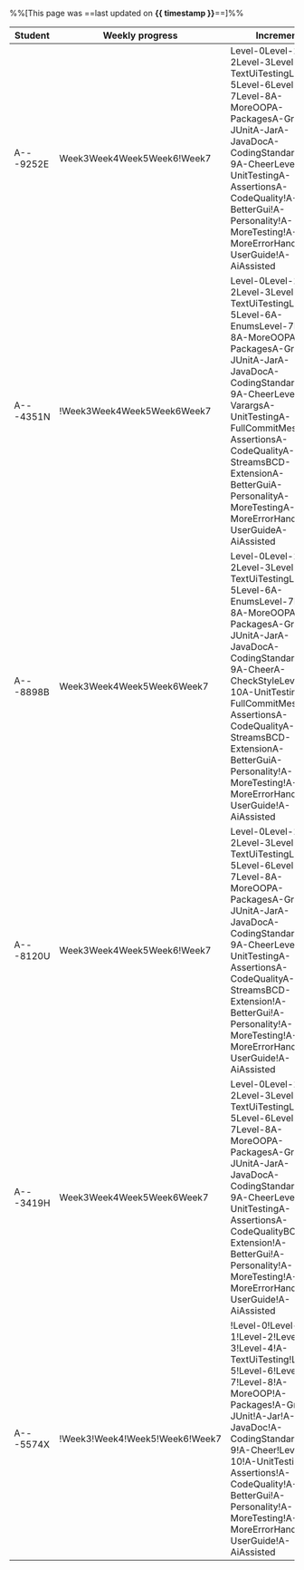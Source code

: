 %%[This page was ==last updated on **{{ timestamp }}**==]%%    

<tooltip content="NUSNET (partial)">Student</tooltip>|<tooltip content="i.e., weeks in which some code was committed to the repo">Weekly progress</tooltip>|<tooltip content="i.e., iP increments as indicated by the git tags in your fork">Increments</tooltip>|<tooltip content="i.e., other iP-related admin tasks">Admin tasks</tooltip>
-----------------------------------------------------|-----------------------------------------------------------------------------------------------------|-----------------------------------------------------------------------------------------------------|---------------------------------------------------------------------------
A---9252E|<span class="badge bg-success me-1">Week3</span><span class="badge bg-success me-1">Week4</span><span class="badge bg-success me-1">Week5</span><span class="badge bg-success me-1">Week6</span><span class="badge bg-dark me-1">!Week7</span>|<span class="badge bg-success me-1">Level-0</span><span class="badge bg-success me-1">Level-1</span><span class="badge bg-success me-1">Level-2</span><span class="badge bg-success me-1">Level-3</span><span class="badge bg-success me-1">Level-4</span><span class="badge bg-success me-1">A-TextUiTesting</span><span class="badge bg-success me-1">Level-5</span><span class="badge bg-success me-1">Level-6</span><span class="badge bg-success me-1">Level-7</span><span class="badge bg-success me-1">Level-8</span><span class="badge bg-success me-1">A-MoreOOP</span><span class="badge bg-success me-1">A-Packages</span><span class="badge bg-success me-1">A-Gradle</span><span class="badge bg-success me-1">A-JUnit</span><span class="badge bg-success me-1">A-Jar</span><span class="badge bg-success me-1">A-JavaDoc</span><span class="badge bg-success me-1">A-CodingStandard</span><span class="badge bg-success me-1">Level-9</span><span class="badge bg-success me-1">A-Cheer</span><span class="badge bg-success me-1">Level-10</span><span class="badge bg-success me-1">A-UnitTesting</span><span class="badge bg-success me-1">A-Assertions</span><span class="badge bg-success me-1">A-CodeQuality</span><span class="badge bg-secondary me-1">!A-BetterGui</span><span class="badge bg-secondary me-1">!A-Personality</span><span class="badge bg-secondary me-1">!A-MoreTesting</span><span class="badge bg-secondary me-1">!A-MoreErrorHandling</span><span class="badge bg-dark me-1">!A-UserGuide</span><span class="badge bg-secondary me-1">!A-AiAssisted</span>|<span class="badge bg-success me-1">Forking</span><span class="badge bg-success me-1">Tracker</span><span class="badge bg-success me-1">PR Creation</span><span class="badge bg-success me-1">branch-Level-7</span><span class="badge bg-success me-1">branch-Level-8</span><span class="badge bg-success me-1">branch-A-JavaDoc</span><span class="badge bg-success me-1">branch-A-CodingStandard</span><span class="badge bg-success me-1">branch-Level-9</span><span class="badge bg-success me-1">Git Standard</span><span class="badge bg-success me-1">Use GFMD</span><span class="badge bg-success me-1">branch-Level-10</span><span class="badge bg-success me-1">branch-A-Assertions</span><span class="badge bg-success me-1">branch-A-CodeQuality</span><span class="badge bg-success me-1">Merging PRs</span><span class="badge bg-dark me-1">!Published UG</span><span class="badge bg-dark me-1">!Ui.png</span><span class="badge bg-dark me-1">!JAR released</span>
A---4351N|<span class="badge bg-danger me-1">!Week3</span><span class="badge bg-success me-1">Week4</span><span class="badge bg-success me-1">Week5</span><span class="badge bg-success me-1">Week6</span><span class="badge bg-success me-1">Week7</span>|<span class="badge bg-success me-1">Level-0</span><span class="badge bg-success me-1">Level-1</span><span class="badge bg-success me-1">Level-2</span><span class="badge bg-success me-1">Level-3</span><span class="badge bg-success me-1">Level-4</span><span class="badge bg-success me-1">A-TextUiTesting</span><span class="badge bg-success me-1">Level-5</span><span class="badge bg-success me-1">Level-6</span><span class="badge bg-info me-1">A-Enums</span><span class="badge bg-success me-1">Level-7</span><span class="badge bg-success me-1">Level-8</span><span class="badge bg-success me-1">A-MoreOOP</span><span class="badge bg-success me-1">A-Packages</span><span class="badge bg-success me-1">A-Gradle</span><span class="badge bg-success me-1">A-JUnit</span><span class="badge bg-success me-1">A-Jar</span><span class="badge bg-success me-1">A-JavaDoc</span><span class="badge bg-success me-1">A-CodingStandard</span><span class="badge bg-success me-1">Level-9</span><span class="badge bg-success me-1">A-Cheer</span><span class="badge bg-success me-1">Level-10</span><span class="badge bg-info me-1">A-Varargs</span><span class="badge bg-success me-1">A-UnitTesting</span><span class="badge bg-info me-1">A-FullCommitMessage</span><span class="badge bg-success me-1">A-Assertions</span><span class="badge bg-success me-1">A-CodeQuality</span><span class="badge bg-info me-1">A-Streams</span><span class="badge bg-info me-1">BCD-Extension</span><span class="badge bg-info me-1">A-BetterGui</span><span class="badge bg-info me-1">A-Personality</span><span class="badge bg-info me-1">A-MoreTesting</span><span class="badge bg-info me-1">A-MoreErrorHandling</span><span class="badge bg-dark me-1">!A-UserGuide</span><span class="badge bg-info me-1">A-AiAssisted</span>|<span class="badge bg-success me-1">Forking</span><span class="badge bg-success me-1">Tracker</span><span class="badge bg-success me-1">PR Creation</span><span class="badge bg-success me-1">branch-Level-7</span><span class="badge bg-success me-1">branch-Level-8</span><span class="badge bg-success me-1">branch-A-JavaDoc</span><span class="badge bg-success me-1">branch-A-CodingStandard</span><span class="badge bg-success me-1">branch-Level-9</span><span class="badge bg-success me-1">Git Standard</span><span class="badge bg-success me-1">Use GFMD</span><span class="badge bg-success me-1">branch-Level-10</span><span class="badge bg-success me-1">branch-A-Assertions</span><span class="badge bg-success me-1">branch-A-CodeQuality</span><span class="badge bg-success me-1">Merging PRs</span><span class="badge bg-dark me-1">!Published UG</span><span class="badge bg-dark me-1">!Ui.png</span><span class="badge bg-dark me-1">!JAR released</span>
A---8898B|<span class="badge bg-success me-1">Week3</span><span class="badge bg-success me-1">Week4</span><span class="badge bg-success me-1">Week5</span><span class="badge bg-success me-1">Week6</span><span class="badge bg-success me-1">Week7</span>|<span class="badge bg-success me-1">Level-0</span><span class="badge bg-success me-1">Level-1</span><span class="badge bg-success me-1">Level-2</span><span class="badge bg-success me-1">Level-3</span><span class="badge bg-success me-1">Level-4</span><span class="badge bg-success me-1">A-TextUiTesting</span><span class="badge bg-success me-1">Level-5</span><span class="badge bg-success me-1">Level-6</span><span class="badge bg-info me-1">A-Enums</span><span class="badge bg-success me-1">Level-7</span><span class="badge bg-success me-1">Level-8</span><span class="badge bg-success me-1">A-MoreOOP</span><span class="badge bg-success me-1">A-Packages</span><span class="badge bg-success me-1">A-Gradle</span><span class="badge bg-success me-1">A-JUnit</span><span class="badge bg-success me-1">A-Jar</span><span class="badge bg-success me-1">A-JavaDoc</span><span class="badge bg-success me-1">A-CodingStandard</span><span class="badge bg-success me-1">Level-9</span><span class="badge bg-success me-1">A-Cheer</span><span class="badge bg-info me-1">A-CheckStyle</span><span class="badge bg-success me-1">Level-10</span><span class="badge bg-success me-1">A-UnitTesting</span><span class="badge bg-info me-1">A-FullCommitMessage</span><span class="badge bg-success me-1">A-Assertions</span><span class="badge bg-success me-1">A-CodeQuality</span><span class="badge bg-info me-1">A-Streams</span><span class="badge bg-info me-1">BCD-Extension</span><span class="badge bg-info me-1">A-BetterGui</span><span class="badge bg-info me-1">A-Personality</span><span class="badge bg-secondary me-1">!A-MoreTesting</span><span class="badge bg-secondary me-1">!A-MoreErrorHandling</span><span class="badge bg-dark me-1">!A-UserGuide</span><span class="badge bg-secondary me-1">!A-AiAssisted</span>|<span class="badge bg-success me-1">Forking</span><span class="badge bg-success me-1">Tracker</span><span class="badge bg-success me-1">PR Creation</span><span class="badge bg-success me-1">branch-Level-7</span><span class="badge bg-success me-1">branch-Level-8</span><span class="badge bg-success me-1">branch-A-JavaDoc</span><span class="badge bg-success me-1">branch-A-CodingStandard</span><span class="badge bg-success me-1">branch-Level-9</span><span class="badge bg-success me-1">Git Standard</span><span class="badge bg-success me-1">Use GFMD</span><span class="badge bg-success me-1">branch-Level-10</span><span class="badge bg-success me-1">branch-A-Assertions</span><span class="badge bg-success me-1">branch-A-CodeQuality</span><span class="badge bg-success me-1">Merging PRs</span><span class="badge bg-dark me-1">!Published UG</span><span class="badge bg-dark me-1">!Ui.png</span><span class="badge bg-dark me-1">!JAR released</span>
A---8120U|<span class="badge bg-success me-1">Week3</span><span class="badge bg-success me-1">Week4</span><span class="badge bg-success me-1">Week5</span><span class="badge bg-success me-1">Week6</span><span class="badge bg-dark me-1">!Week7</span>|<span class="badge bg-success me-1">Level-0</span><span class="badge bg-success me-1">Level-1</span><span class="badge bg-success me-1">Level-2</span><span class="badge bg-success me-1">Level-3</span><span class="badge bg-success me-1">Level-4</span><span class="badge bg-success me-1">A-TextUiTesting</span><span class="badge bg-success me-1">Level-5</span><span class="badge bg-success me-1">Level-6</span><span class="badge bg-success me-1">Level-7</span><span class="badge bg-success me-1">Level-8</span><span class="badge bg-success me-1">A-MoreOOP</span><span class="badge bg-success me-1">A-Packages</span><span class="badge bg-success me-1">A-Gradle</span><span class="badge bg-success me-1">A-JUnit</span><span class="badge bg-success me-1">A-Jar</span><span class="badge bg-success me-1">A-JavaDoc</span><span class="badge bg-success me-1">A-CodingStandard</span><span class="badge bg-success me-1">Level-9</span><span class="badge bg-success me-1">A-Cheer</span><span class="badge bg-success me-1">Level-10</span><span class="badge bg-success me-1">A-UnitTesting</span><span class="badge bg-success me-1">A-Assertions</span><span class="badge bg-success me-1">A-CodeQuality</span><span class="badge bg-info me-1">A-Streams</span><span class="badge bg-info me-1">BCD-Extension</span><span class="badge bg-secondary me-1">!A-BetterGui</span><span class="badge bg-secondary me-1">!A-Personality</span><span class="badge bg-secondary me-1">!A-MoreTesting</span><span class="badge bg-secondary me-1">!A-MoreErrorHandling</span><span class="badge bg-dark me-1">!A-UserGuide</span><span class="badge bg-secondary me-1">!A-AiAssisted</span>|<span class="badge bg-success me-1">Forking</span><span class="badge bg-success me-1">Tracker</span><span class="badge bg-success me-1">PR Creation</span><span class="badge bg-success me-1">branch-Level-7</span><span class="badge bg-success me-1">branch-Level-8</span><span class="badge bg-success me-1">branch-A-JavaDoc</span><span class="badge bg-success me-1">branch-A-CodingStandard</span><span class="badge bg-success me-1">branch-Level-9</span><span class="badge bg-success me-1">Git Standard</span><span class="badge bg-success me-1">Use GFMD</span><span class="badge bg-success me-1">branch-Level-10</span><span class="badge bg-success me-1">branch-A-Assertions</span><span class="badge bg-success me-1">branch-A-CodeQuality</span><span class="badge bg-success me-1">Merging PRs</span><span class="badge bg-dark me-1">!Published UG</span><span class="badge bg-dark me-1">!Ui.png</span><span class="badge bg-dark me-1">!JAR released</span>
A---3419H|<span class="badge bg-success me-1">Week3</span><span class="badge bg-success me-1">Week4</span><span class="badge bg-success me-1">Week5</span><span class="badge bg-success me-1">Week6</span><span class="badge bg-success me-1">Week7</span>|<span class="badge bg-success me-1">Level-0</span><span class="badge bg-success me-1">Level-1</span><span class="badge bg-success me-1">Level-2</span><span class="badge bg-success me-1">Level-3</span><span class="badge bg-success me-1">Level-4</span><span class="badge bg-success me-1">A-TextUiTesting</span><span class="badge bg-success me-1">Level-5</span><span class="badge bg-success me-1">Level-6</span><span class="badge bg-success me-1">Level-7</span><span class="badge bg-success me-1">Level-8</span><span class="badge bg-success me-1">A-MoreOOP</span><span class="badge bg-success me-1">A-Packages</span><span class="badge bg-success me-1">A-Gradle</span><span class="badge bg-success me-1">A-JUnit</span><span class="badge bg-success me-1">A-Jar</span><span class="badge bg-success me-1">A-JavaDoc</span><span class="badge bg-success me-1">A-CodingStandard</span><span class="badge bg-success me-1">Level-9</span><span class="badge bg-success me-1">A-Cheer</span><span class="badge bg-success me-1">Level-10</span><span class="badge bg-success me-1">A-UnitTesting</span><span class="badge bg-success me-1">A-Assertions</span><span class="badge bg-success me-1">A-CodeQuality</span><span class="badge bg-info me-1">BCD-Extension</span><span class="badge bg-secondary me-1">!A-BetterGui</span><span class="badge bg-secondary me-1">!A-Personality</span><span class="badge bg-secondary me-1">!A-MoreTesting</span><span class="badge bg-secondary me-1">!A-MoreErrorHandling</span><span class="badge bg-success me-1">A-UserGuide</span><span class="badge bg-secondary me-1">!A-AiAssisted</span>|<span class="badge bg-success me-1">Forking</span><span class="badge bg-success me-1">Tracker</span><span class="badge bg-success me-1">PR Creation</span><span class="badge bg-success me-1">branch-Level-7</span><span class="badge bg-success me-1">branch-Level-8</span><span class="badge bg-success me-1">branch-A-JavaDoc</span><span class="badge bg-success me-1">branch-A-CodingStandard</span><span class="badge bg-success me-1">branch-Level-9</span><span class="badge bg-success me-1">Git Standard</span><span class="badge bg-success me-1">Use GFMD</span><span class="badge bg-success me-1">branch-Level-10</span><span class="badge bg-success me-1">branch-A-Assertions</span><span class="badge bg-success me-1">branch-A-CodeQuality</span><span class="badge bg-danger me-1">!Merging PRs</span><span class="badge bg-success me-1">Published UG</span><span class="badge bg-success me-1">Ui.png</span><span class="badge bg-success me-1">JAR released</span>
A---5574X|<span class="badge bg-danger me-1">!Week3</span><span class="badge bg-danger me-1">!Week4</span><span class="badge bg-danger me-1">!Week5</span><span class="badge bg-danger me-1">!Week6</span><span class="badge bg-dark me-1">!Week7</span>|<span class="badge bg-danger me-1">!Level-0</span><span class="badge bg-danger me-1">!Level-1</span><span class="badge bg-danger me-1">!Level-2</span><span class="badge bg-danger me-1">!Level-3</span><span class="badge bg-danger me-1">!Level-4</span><span class="badge bg-danger me-1">!A-TextUiTesting</span><span class="badge bg-danger me-1">!Level-5</span><span class="badge bg-danger me-1">!Level-6</span><span class="badge bg-danger me-1">!Level-7</span><span class="badge bg-danger me-1">!Level-8</span><span class="badge bg-danger me-1">!A-MoreOOP</span><span class="badge bg-danger me-1">!A-Packages</span><span class="badge bg-danger me-1">!A-Gradle</span><span class="badge bg-danger me-1">!A-JUnit</span><span class="badge bg-danger me-1">!A-Jar</span><span class="badge bg-danger me-1">!A-JavaDoc</span><span class="badge bg-danger me-1">!A-CodingStandard</span><span class="badge bg-danger me-1">!Level-9</span><span class="badge bg-danger me-1">!A-Cheer</span><span class="badge bg-danger me-1">!Level-10</span><span class="badge bg-danger me-1">!A-UnitTesting</span><span class="badge bg-danger me-1">!A-Assertions</span><span class="badge bg-danger me-1">!A-CodeQuality</span><span class="badge bg-secondary me-1">!A-BetterGui</span><span class="badge bg-secondary me-1">!A-Personality</span><span class="badge bg-secondary me-1">!A-MoreTesting</span><span class="badge bg-secondary me-1">!A-MoreErrorHandling</span><span class="badge bg-dark me-1">!A-UserGuide</span><span class="badge bg-secondary me-1">!A-AiAssisted</span>|<span class="badge bg-danger me-1">!Forking</span><span class="badge bg-danger me-1">!Tracker</span><span class="badge bg-danger me-1">!PR Creation</span><span class="badge bg-danger me-1">!branch-Level-7</span><span class="badge bg-danger me-1">!branch-Level-8</span><span class="badge bg-danger me-1">!branch-A-JavaDoc</span><span class="badge bg-danger me-1">!branch-A-CodingStandard</span><span class="badge bg-danger me-1">!branch-Level-9</span><span class="badge bg-danger me-1">!Git Standard</span><span class="badge bg-danger me-1">!Use GFMD</span><span class="badge bg-danger me-1">!branch-Level-10</span><span class="badge bg-danger me-1">!branch-A-Assertions</span><span class="badge bg-danger me-1">!branch-A-CodeQuality</span><span class="badge bg-danger me-1">!Merging PRs</span><span class="badge bg-dark me-1">!Published UG</span><span class="badge bg-dark me-1">!Ui.png</span><span class="badge bg-dark me-1">!JAR released</span>